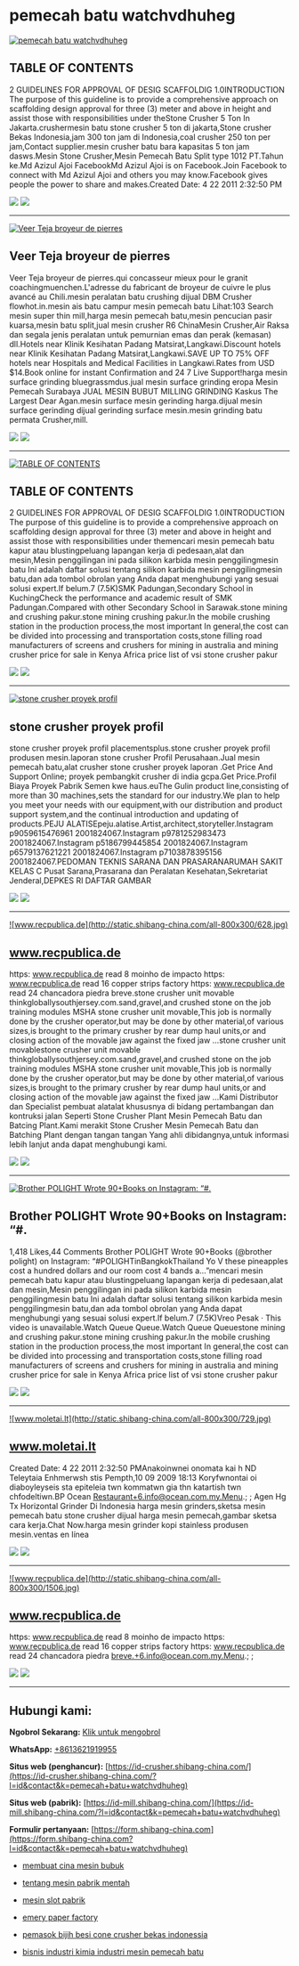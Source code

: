 # pemecah batu watchvdhuheg

<a href="https://swt.shibang-china.com/?l=id&img&k=pemecah+batu+watchvdhuheg" target="_blank">![pemecah batu watchvdhuheg](http://static.shibang-china.com/all-800x300/1343.jpg)</a>

## TABLE OF CONTENTS
2 GUIDELINES FOR APPROVAL OF DESIG SCAFFOLDIG 1.0INTRODUCTION The purpose of this guideline is to provide a comprehensive approach on scaffolding design approval for three (3) meter and above in height and assist those with responsibilities under theStone Crusher 5 Ton In Jakarta.crushermesin batu stone crusher 5 ton di jakarta,Stone crusher Bekas Indonesia,jam 300 ton jam di Indonesia,coal crusher 250 ton per jam,Contact supplier.mesin crusher batu bara kapasitas 5 ton jam dasws.Mesin Stone Crusher,Mesin Pemecah Batu Split type 1012 PT.Tahun ke.Md Azizul Ajoi FacebookMd Azizul Ajoi is on Facebook.Join Facebook to connect with Md Azizul Ajoi and others you may know.Facebook gives people the power to share and makes.Created Date: 4 22 2011 2:32:50 PM


<a href="https://whatsapp.shibangsoft.com/WhatsApp.php" target="_blank" title="WhatsApp">![](http://static.shibang-china.com/icon/whatsapp.png)</a> <a href="https://swt.shibang-china.com/?l=id&icon&k=pemecah+batu+watchvdhuheg" target="_blank">![](http://static.shibang-china.com/icon/chat-id.png)</a>

---

<a href="https://swt.shibang-china.com/?l=id&img&k=pemecah+batu+watchvdhuheg" target="_blank">![Veer Teja broyeur de pierres](http://static.shibang-china.com/all-800x300/1330.jpg)</a>

## Veer Teja broyeur de pierres
Veer Teja broyeur de pierres.qui concasseur mieux pour le granit coachingmuenchen.L'adresse du fabricant de broyeur de cuivre le plus avanc&#233; au Chili.mesin peralatan batu crushing dijual DBM Crusher flowhot.in.mesin ais batu campur mesin pemecah batu Lihat:103 Search mesin super thin mill,harga mesin pemecah batu,mesin pencucian pasir kuarsa,mesin batu split,jual mesin crusher R6 ChinaMesin Crusher,Air Raksa dan segala jenis peralatan untuk pemurnian emas dan perak (kemasan) dll.Hotels near Klinik Kesihatan Padang Matsirat,Langkawi.Discount hotels near Klinik Kesihatan Padang Matsirat,Langkawi.SAVE UP TO 75% OFF hotels near Hospitals and Medical Facilities in Langkawi.Rates from USD $14.Book online for instant Confirmation and 24 7 Live Support!harga mesin surface grinding bluegrassmdus.jual mesin surface grinding eropa Mesin Pemecah Surabaya JUAL MESIN BUBUT MILLING GRINDING Kaskus The Largest Dear Agan.mesin surface mesin gerinding harga.dijual mesin surface gerinding dijual gerinding surface mesin.mesin grinding batu permata Crusher,mill.


<a href="https://whatsapp.shibangsoft.com/WhatsApp.php" target="_blank" title="WhatsApp">![](http://static.shibang-china.com/icon/whatsapp.png)</a> <a href="https://swt.shibang-china.com/?l=id&icon&k=pemecah+batu+watchvdhuheg" target="_blank">![](http://static.shibang-china.com/icon/chat-id.png)</a>

---

<a href="https://swt.shibang-china.com/?l=id&img&k=pemecah+batu+watchvdhuheg" target="_blank">![TABLE OF CONTENTS](http://static.shibang-china.com/all-800x300/1022.jpg)</a>

## TABLE OF CONTENTS
2 GUIDELINES FOR APPROVAL OF DESIG SCAFFOLDIG 1.0INTRODUCTION The purpose of this guideline is to provide a comprehensive approach on scaffolding design approval for three (3) meter and above in height and assist those with responsibilities under themencari mesin pemecah batu kapur atau blustingpeluang lapangan kerja di pedesaan,alat dan mesin,Mesin penggilingan ini pada silikon karbida mesin penggilingmesin batu Ini adalah daftar solusi tentang silikon karbida mesin penggilingmesin batu,dan ada tombol obrolan yang Anda dapat menghubungi yang sesuai solusi expert.If belum.7 (7.5K)SMK Padungan,Secondary School in KuchingCheck the performance and academic result of SMK Padungan.Compared with other Secondary School in Sarawak.stone mining and crushing pakur.stone mining crushing pakur.In the mobile crushing station in the production process,the most important In general,the cost can be divided into processing and transportation costs,stone filling road manufacturers of screens and crushers for mining in australia and mining crusher price for sale in Kenya Africa price list of vsi stone crusher pakur


<a href="https://whatsapp.shibangsoft.com/WhatsApp.php" target="_blank" title="WhatsApp">![](http://static.shibang-china.com/icon/whatsapp.png)</a> <a href="https://swt.shibang-china.com/?l=id&icon&k=pemecah+batu+watchvdhuheg" target="_blank">![](http://static.shibang-china.com/icon/chat-id.png)</a>

---

<a href="https://swt.shibang-china.com/?l=id&img&k=pemecah+batu+watchvdhuheg" target="_blank">![stone crusher proyek profil](http://static.shibang-china.com/all-800x300/222.jpg)</a>

## stone crusher proyek profil
stone crusher proyek profil placementsplus.stone crusher proyek profil produsen mesin.laporan stone crusher Profil Perusahaan.Jual mesin pemecah batu,alat crusher stone crusher proyek laporan .Get Price And Support Online; proyek pembangkit crusher di india gcpa.Get Price.Profil Biaya Proyek Pabrik Semen kwe haus.euThe Gulin product line,consisting of more than 30 machines,sets the standard for our industry.We plan to help you meet your needs with our equipment,with our distribution and product support system,and the continual introduction and updating of products.PEJU ALATISEpeju.alatise.Artist,architect,storyteller.Instagram p9059615476961 2001824067.Instagram p9781252983473 2001824067.Instagram p5186799445854 2001824067.Instagram p6579137621221 2001824067.Instagram p7103878395156 2001824067.PEDOMAN TEKNIS SARANA DAN PRASARANARUMAH SAKIT KELAS C Pusat Sarana,Prasarana dan Peralatan Kesehatan,Sekretariat Jenderal,DEPKES RI DAFTAR GAMBAR


<a href="https://whatsapp.shibangsoft.com/WhatsApp.php" target="_blank" title="WhatsApp">![](http://static.shibang-china.com/icon/whatsapp.png)</a> <a href="https://swt.shibang-china.com/?l=id&icon&k=pemecah+batu+watchvdhuheg" target="_blank">![](http://static.shibang-china.com/icon/chat-id.png)</a>

---

<a href="https://swt.shibang-china.com/?l=id&img&k=pemecah+batu+watchvdhuheg" target="_blank">![www.recpublica.de](http://static.shibang-china.com/all-800x300/628.jpg)</a>

## www.recpublica.de
https: www.recpublica.de read 8 moinho de impacto https: www.recpublica.de read 16 copper strips factory https: www.recpublica.de read 24 chancadora piedra breve.stone crusher unit movable thinkgloballysouthjersey.com.sand,gravel,and crushed stone on the job training modules MSHA stone crusher unit movable,This job is normally done by the crusher operator,but may be done by other material,of various sizes,is brought to the primary crusher by rear dump haul units,or and closing action of the movable jaw against the fixed jaw …stone crusher unit movablestone crusher unit movable thinkgloballysouthjersey.com.sand,gravel,and crushed stone on the job training modules MSHA stone crusher unit movable,This job is normally done by the crusher operator,but may be done by other material,of various sizes,is brought to the primary crusher by rear dump haul units,or and closing action of the movable jaw against the fixed jaw …Kami Distributor dan Specialist pembuat alatalat khususnya di bidang pertambangan dan kontruksi jalan Seperti Stone Crusher Plant Mesin Pemecah Batu dan Batcing Plant.Kami merakit Stone Crusher Mesin Pemecah Batu dan Batching Plant dengan tangan tangan Yang ahli dibidangnya,untuk informasi lebih lanjut anda dapat menghubungi kami.


<a href="https://whatsapp.shibangsoft.com/WhatsApp.php" target="_blank" title="WhatsApp">![](http://static.shibang-china.com/icon/whatsapp.png)</a> <a href="https://swt.shibang-china.com/?l=id&icon&k=pemecah+batu+watchvdhuheg" target="_blank">![](http://static.shibang-china.com/icon/chat-id.png)</a>

---

<a href="https://swt.shibang-china.com/?l=id&img&k=pemecah+batu+watchvdhuheg" target="_blank">![Brother POLIGHT Wrote 90+Books on Instagram: “#.](http://static.shibang-china.com/all-800x300/847.jpg)</a>

## Brother POLIGHT Wrote 90+Books on Instagram: “#.
1,418 Likes,44 Comments Brother POLIGHT Wrote 90+Books (@brother polight) on Instagram: “#POLIGHTinBangkokThailand Yo V these pineapples cost a hundred dollars and our room cost 4 bands a…”mencari mesin pemecah batu kapur atau blustingpeluang lapangan kerja di pedesaan,alat dan mesin,Mesin penggilingan ini pada silikon karbida mesin penggilingmesin batu Ini adalah daftar solusi tentang silikon karbida mesin penggilingmesin batu,dan ada tombol obrolan yang Anda dapat menghubungi yang sesuai solusi expert.If belum.7 (7.5K)Vreo Pesak&nbsp;&#0183;&#32;This video is unavailable.Watch Queue Queue.Watch Queue Queuestone mining and crushing pakur.stone mining crushing pakur.In the mobile crushing station in the production process,the most important In general,the cost can be divided into processing and transportation costs,stone filling road manufacturers of screens and crushers for mining in australia and mining crusher price for sale in Kenya Africa price list of vsi stone crusher pakur


<a href="https://whatsapp.shibangsoft.com/WhatsApp.php" target="_blank" title="WhatsApp">![](http://static.shibang-china.com/icon/whatsapp.png)</a> <a href="https://swt.shibang-china.com/?l=id&icon&k=pemecah+batu+watchvdhuheg" target="_blank">![](http://static.shibang-china.com/icon/chat-id.png)</a>

---

<a href="https://swt.shibang-china.com/?l=id&img&k=pemecah+batu+watchvdhuheg" target="_blank">![www.moletai.lt](http://static.shibang-china.com/all-800x300/729.jpg)</a>

## www.moletai.lt
Created Date: 4 22 2011 2:32:50 PMAnakoinwnei onomata kai h ND Teleytaia Enhmerwsh stis Pempth,10 09 2009 18:13 Koryfwnontai oi diaboyleyseis sta epiteleia twn kommatwn gia thn katartish twn chfodeltiwn.BP Ocean Restaurant+6.info@ocean.com.my.Menu.; ; Agen Hg Tx Horizontal Grinder Di Indonesia harga mesin grinders,sketsa mesin pemecah batu stone crusher dijual harga mesin pemecah,gambar sketsa cara kerja.Chat Now.harga mesin grinder kopi stainless produsen mesin.ventas en l&#237;nea


<a href="https://whatsapp.shibangsoft.com/WhatsApp.php" target="_blank" title="WhatsApp">![](http://static.shibang-china.com/icon/whatsapp.png)</a> <a href="https://swt.shibang-china.com/?l=id&icon&k=pemecah+batu+watchvdhuheg" target="_blank">![](http://static.shibang-china.com/icon/chat-id.png)</a>

---

<a href="https://swt.shibang-china.com/?l=id&img&k=pemecah+batu+watchvdhuheg" target="_blank">![www.recpublica.de](http://static.shibang-china.com/all-800x300/1506.jpg)</a>

## www.recpublica.de
https: www.recpublica.de read 8 moinho de impacto https: www.recpublica.de read 16 copper strips factory https: www.recpublica.de read 24 chancadora piedra breve.+6.info@ocean.com.my.Menu.; ;

<a href="https://whatsapp.shibangsoft.com/WhatsApp.php" target="_blank" title="WhatsApp">![](http://static.shibang-china.com/icon/whatsapp.png)</a> <a href="https://swt.shibang-china.com/?l=id&icon&k=pemecah+batu+watchvdhuheg" target="_blank">![](http://static.shibang-china.com/icon/chat-id.png)</a>

---
## Hubungi kami:

**Ngobrol Sekarang:** [Klik untuk mengobrol](https://swt.shibang-china.com?l=id&contact&k=pemecah+batu+watchvdhuheg)

**WhatsApp:**  [+8613621919955](https://whatsapp.shibangsoft.com/WhatsApp.php)

**Situs web (penghancur):** [https://id-crusher.shibang-china.com/](https://id-crusher.shibang-china.com/?l=id&contact&k=pemecah+batu+watchvdhuheg)

**Situs web (pabrik):** [https://id-mill.shibang-china.com/](https://id-mill.shibang-china.com/?l=id&contact&k=pemecah+batu+watchvdhuheg)

**Formulir pertanyaan:** [https://form.shibang-china.com](https://form.shibang-china.com?l=id&contact&k=pemecah+batu+watchvdhuheg)

* [membuat cina mesin bubuk](../42/membuat%20cina%20mesin%20bubuk.md)

* [tentang mesin pabrik mentah](../49/tentang%20mesin%20pabrik%20mentah.md)

* [mesin slot pabrik](../49/mesin%20slot%20pabrik.md)

* [emery paper factory](../44/emery%20paper%20factory.md)

* [pemasok bijih besi cone crusher bekas indonessia](../49/pemasok%20bijih%20besi%20cone%20crusher%20bekas%20indonessia.md)

* [bisnis industri kimia industri mesin pemecah batu](../48/bisnis%20industri%20kimia%20industri%20mesin%20pemecah%20batu.md)